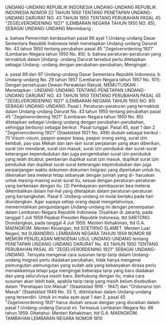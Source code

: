  UNDANG-UNDANG REPUBLIK INDONESIA UNDANG-UNDANG REPUBLIK INDONESIA NOMOR 22 TAHUN 1959 TENTANG PENETAPAN UNDANG-UNDANG DARURAT NO. 43 TAHUN 1950 TENTANG PERUBAHAN PASAL 45 "ZEGELVERORDENING 1921" (LEMBARAN NEGARA TAHUN 1950 NO. 85), SEBAGAI UNDANG-UNDANG
Menimbang :

a. bahwa Pemerintah berdasarkan pasal 96 ayat 1 Undang-undang Dasar Sementara Republik Indonesia telah menetapkan Undang-undang Darurat No. 43 tahun 1950 tentang perubahan pasal 45 "Zegelverordening 1921" (Lembaran-Negara tahun 1950 No. 85);
b. bahwa peraturan-peraturan yang termaktub dalam Undang- undang Darurat tersebut perlu ditetapkan sebagai Undang- undang dengan perubahan-perubahan;
Mengingat :

a. pasal 89 dan 97 Undang-undang Dasar Sementara Republik Indonesia;
b. Undang-undang No. 29 tahun 1957 (Lembaran-Negara tahun 1957 No. 101); Dengan persetujuan Dewan Perwakilan Rakyat;
MEMUTUSKAN :
 Menetapkan : UNDANG-UNDANG TENTANG PENETAPAN UNDANG- UNDANG DARURAT NO. 43 TAHUN 1950 TENTANG PERUBAHAN PASAL 45 "ZEGELVERORDENING 1921" (LEMBARAN-NEGARA TAHUN 1950 NO. 85) SEBAGAI UNDANG-UNDANG. Pasal I. Peraturan-peraturan yang termaktub dalam Undang-undang Darurat No. 43 tahun 1950 tentang perubahan pasal 45 "Zegelverordening 1921" (Lembaran-Negara tahun 1950 No. 85) ditetapkan sebagai Undang-undang dengan perubahan-perubahan, sehingga berbunyi sebagai berikut : Pasal tunggal. Pasal 45, ayat 1 dan 2 "Zegelverordening 1921" (Staatsblad 1921 No.
498) diubah sebagai berikut :
(1) Visum-visum, paspor-paspor biasa, paspor orang asing, surat izin kembali, pas-pas Mekah dan lain-lain surat perjalanan yang akan diberikan, surat izin mendarat, surat izin masuk, surat izin penduduk dan surat-surat keterangan kependudukan dan juga pengembalian surat izin penduduk yang telah dicabut, pemberian duplikat surat izin masuk, duplikat surat izin penduduk dan duplikat surat-surat keterangan kependudukan dan juga perpanjangan waktu dokumen-dokumen Imigrasi yang diperlukan untuk itu, dikenakan bea meterai tetap sebanyak dengan jumlah yang di- haruskan untuk masing-masing surat-surat itu, sesuai dengan peraturan-peraturan yang berkenaan dengan itu.
(2) Pembayaran-pembayaran bea meterai dikembalikan dalam hal-hal yang ditetapkan dalam peraturan-peraturan yang bersangkutan. Pasal II. Undang-undang ini mulai berlaku pada hari diundangkan. Agar supaya setiap orang dapat mengetahuinya, memerintahkan pengundangan Undang-undang ini dengan penempatan dalam Lembaran-Negara Republik Indonesia. Disahkan di Jakarta, pada tanggal 1 Juli 1959 Pejabat Presiden Republik Indonesia, ttd SARTONO. Diundangkan, pada tanggal 4 Juli 1959. Menteri Kehakiman, ttd G.A. MAENGKOM. Menteri Keuangan, ttd SOETIKNO SLAMET. Menteri Luar Negeri, ttd SUBANDRIO. LEMBARAN NEGARA TAHUN 1959 NOMOR 66 MEMORI PENJELASAN MENGENAI USUL UNDANG-UNDANG tentang PENETAPAN UNDANG-UNDANG DARURAT No. 43 TAHUN 1950 TENTANG PERUBAHAN PASAL 45 "ZEGELVERORDENING 1921" SEBAGAI UNDANG-UNDANG. Ternyata mengenai cara susunan tarip-tarip dalam Undang-undang Imigrasi perlu diadakan perubahan, tidak hanya mengenai pemungutan-pemungutan yang sudah ada yang kebanyakan dirasa perlu menaikkannya tetapi juga mengingat beberapa tarip yang baru diadakan dan yang seluruhnya masih baru. Berhubung dengan itu, maka cara susunan akan lebih baik, apabila tarip-tarip yang masih belum disebutkan dalam "Penetapan Izin Masuk" (Staatsblad 1916 - 1947) dan "Ordonansi Izin Masuk" (Staatsblad 1949 No. 33 1), diikhtiarkan dalam Undang-undang yang tersendiri. Untuk ini maka ayat-ayat 1 dan 2, pasal 45 "Zegelverordening 192l" harus diubah sesuai dengan yang diuraikan dalam pasal 1 Undang-undang Darurat ini. Termasuk Lembaran-Negara No. 66 tahun 1959. Diketahui: Menteri Kehakiman, ttd G.A. MAENGKOM. TAMBAHAN LEMBARAN NEGARA NOMOR 1810